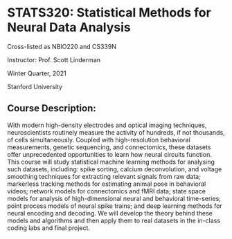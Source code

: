 # STATS320: Statistical Methods for Neural Data Analysis
Cross-listed as NBIO220 and CS339N

Instructor: Prof. Scott Linderman

Winter Quarter, 2021

Stanford University

## Course Description:
With modern high-density electrodes and optical imaging techniques, neuroscientists routinely measure the activity of hundreds, if not thousands, of cells simultaneously.  Coupled with high-resolution behavioral measurements, genetic sequencing, and connectomics, these datasets offer unprecedented opportunities to learn how neural circuits function.  This course will study statistical machine learning methods for analysing such datasets, including: spike sorting, calcium deconvolution, and voltage smoothing techniques for extracting relevant signals from raw data; markerless tracking methods for estimating animal pose in behavioral videos; network models for connectomics and fMRI data; state space models for analysis of high-dimensional neural and behavioral time-series; point process models of neural spike trains; and deep learning methods for neural encoding and decoding. We will develop the theory behind these models and algorithms and then apply them to real datasets in the in-class coding labs and final project.
